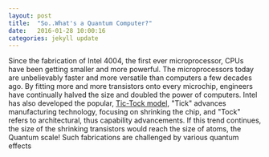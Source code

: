 ```yaml
---
layout: post
title:  "So..What's a Quantum Computer?"
date:   2016-01-28 10:00:16
categories: jekyll update
---
```


Since the fabrication of Intel 4004, the first ever microprocessor, CPUs have been getting smaller and more powerful. The microprocessors today are unbelievably faster and more versatile than computers a few decades ago. By fitting more and more transistors onto every microchip, engineers have continually halved the size and doubled the power of computers. Intel has also developed the popular, [Tic-Tock model][tick-tock], "Tick" advances manufacturing technology, focusing on shrinking the chip, and "Tock" refers to architectural, thus capability advancements. If this trend continues, the size of the shrinking transistors would reach the size of atoms, the Quantum scale!
Such fabrications are challenged by various quantum effects   


[tick-tock]: http://www.intel.com/content/www/us/en/silicon-innovations/intel-tick-tock-model-general.html     
